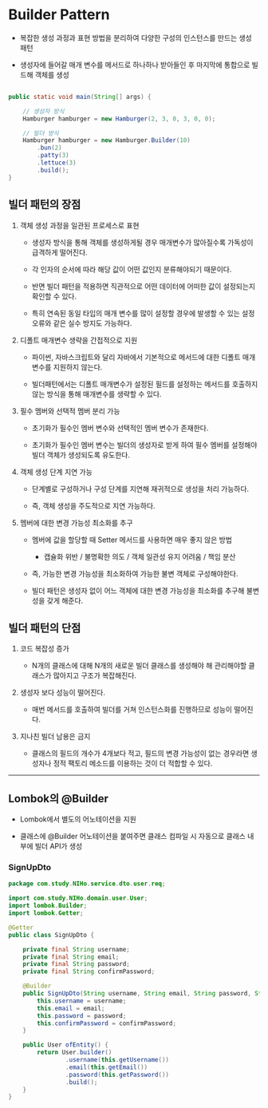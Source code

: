 # Builder Pattern

- 복잡한 생성 과정과 표현 방법을 분리하여 다양한 구성의 인스턴스를 만드는 생성 패턴

- 생성자에 들어갈 매개 변수를 메서드로 하나하나 받아들인 후 마지막에 통합으로 빌드해 객체를 생성

```JAVA

public static void main(String[] args) {

    // 생성자 방식
    Hamburger hamburger = new Hamburger(2, 3, 0, 3, 0, 0);

    // 빌더 방식
    Hamburger hamburger = new Hamburger.Builder(10)
        .bun(2)
        .patty(3)
        .lettuce(3)
        .build();
}
```

## 빌더 패턴의 장점

1. 객체 생성 과정을 일관된 프로세스로 표현

    - 생성자 방식을 통해 객체를 생성하게될 경우 매개변수가 많아질수록 가독성이 급격하게 떨어진다.
    
    - 각 인자의 순서에 따라 해당 값이 어떤 값인지 분류해야되기 때문이다.
    
    - 반면 빌더 패턴을 적용하면 직관적으로 어떤 데이터에 어떠한 값이 설정되는지 확인할 수 있다.
    
    - 특히 연속된 동일 타입의 매개 변수를 많이 설정할 경우에 발생할 수 있는 설정 오류와 같은 실수 방지도 가능하다.

2. 디폴트 매개변수 생략을 간접적으로 지원

    - 파이썬, 자바스크립트와 달리 자바에서 기본적으로 메서드에 대한 디폴트 매개변수를 지원하지 않는다.
    
    - 빌더패턴에서는 디폴트 매개변수가 설정된 필드를 설정하는 메서드를 호출하지 않는 방식을 통해 매개변수를 생략할 수 있다.

3. 필수 멤버와 선택적 멤버 분리 가능

    - 초기화가 필수인 멤버 변수와 선택적인 멤버 변수가 존재한다.
    
    - 초기화가 필수인 멤버 변수는 빌더의 생성자로 받게 하여 필수 멤버를 설정해야 빌더 객체가 생성되도록 유도한다.

4. 객체 생성 단계 지연 가능

    - 단계별로 구성하거나 구성 단계를 지연해 재귀적으로 생성을 처리 가능하다.
    
    - 즉, 객체 생성을 주도적으로 지연 가능하다.

5. 멤버에 대한 변경 가능성 최소화를 추구

    - 멤버에 값을 할당할 때 Setter 메서드를 사용하면 매우 좋지 않은 방법
    
        - 캡슐화 위반 / 불명확한 의도 / 객체 일관성 유지 어려움 / 책임 분산
    
    - 즉, 가능한 변경 가능성을 최소화하여 가능한 불변 객체로 구성해야한다.

    - 빌더 패턴은 생성자 없이 어느 객체에 대한 변경 가능성을 최소화를 추구해 불변성을 갖게 해준다.

## 빌더 패턴의 단점

1. 코드 복잡성 증가

    - N개의 클래스에 대해 N개의 새로운 빌더 클래스를 생성해야 해 관리해야할 클래스가 많아지고 구조가 복잡해진다.

2. 생성자 보다 성능이 떨어진다.

    - 매번 메서드를 호출하여 빌더를 거쳐 인스턴스화를 진행하므로 성능이 떨어진다.

3. 지나친 빌더 남용은 금지

    - 클래스의 필드의 개수가 4개보다 적고, 필드의 변경 가능성이 없는 경우라면 생성자나 정적 팩토리 메소드를 이용하는 것이 더 적합할 수 있다.

-----

## Lombok의 @Builder

- Lombok에서 별도의 어노테이션을 지원

- 클래스에 @Builder 어노테이션을 붙여주면 클래스 컴파일 시 자동으로 클래스 내부에 빌더 API가 생성

### SignUpDto

```JAVA
package com.study.NIHo.service.dto.user.req;

import com.study.NIHo.domain.user.User;
import lombok.Builder;
import lombok.Getter;

@Getter
public class SignUpDto {

    private final String username;
    private final String email;
    private final String password;
    private final String confirmPassword;

    @Builder
    public SignUpDto(String username, String email, String password, String confirmPassword) {
        this.username = username;
        this.email = email;
        this.password = password;
        this.confirmPassword = confirmPassword;
    }

    public User ofEntity() {
        return User.builder()
                .username(this.getUsername())
                .email(this.getEmail())
                .password(this.getPassword())
                .build();
    }
}
```


